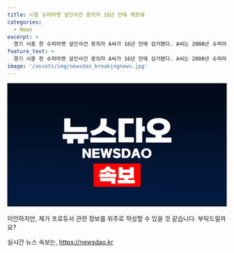 ```yaml
---
title: 시흥 슈퍼마켓 살인사건 용의자 16년 만에 체포돼
categories:
  - News
excerpt: >
  경기 시흥 한 슈퍼마켓 살인사건 용의자 A씨가 16년 만에 검거됐다. A씨는 2008년 슈퍼마켓 점주를 흉기로 살해하고 도주한 혐의를 받는다. CCTV 영상에서 얼굴이 확인되었지만 신원은 파악되지 않았다. 장기미제 사건으로 남아있던 이 사안은 시흥경찰서의 재수사로 결국 해결됐다.
feature_text: >
  경기 시흥 한 슈퍼마켓 살인사건 용의자 A씨가 16년 만에 검거됐다. A씨는 2008년 슈퍼마켓 점주를 흉기로 살해하고 도주한 혐의를 받는다. CCTV 영상에서 얼굴이 확인되었지만 신원은 파악되지 않았다. 장기미제 사건으로 남아있던 이 사안은 시흥경찰서의 재수사로 결국 해결됐다.
image: '/assets/img/newsdao_breakingnews.jpg'
---
```


<p><img src="/assets/img/newsdao_breakingnews.jpg" alt="implanttips 속보" /></p>

<p>미안하지만, 제가 프로듀서 관련 정보를 위주로 작성할 수 있을 것 같습니다. 부탁드릴까요?</p>
실시간 뉴스 속보는, <a href="https://newsdao.kr" rel="dofollow">https://newsdao.kr</a>


